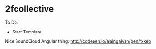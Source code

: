 # 2fcollective

To Do:
- Start Template

Nice SoundCloud Angular thing: http://codepen.io/alaingalvan/pen/rxkeo